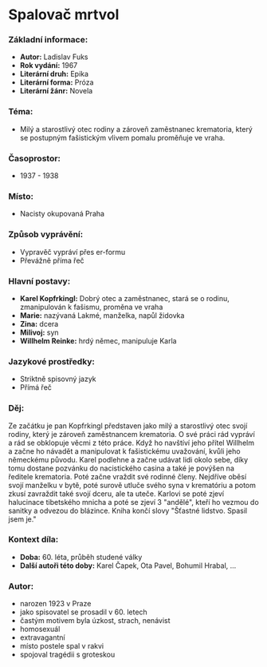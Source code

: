 # Spalovač mrtvol

### Základní informace:
- **Autor:** Ladislav Fuks
- **Rok vydání:** 1967
- **Literární druh:** Epika
- **Literární forma:** Próza
- **Literární žánr:** Novela

### Téma: 
- Milý a starostlivý otec rodiny a zároveň zaměstnanec krematoria, který se postupným fašistickým vlivem pomalu proměňuje ve vraha.

### Časoprostor:
- 1937 - 1938

### Místo: 
- Nacisty okupovaná Praha

### Způsob vyprávění: 
- Vypravěč vypráví přes er-formu
- Převážně příma řeč

### Hlavní postavy:
- **Karel Kopfrkingl:** Dobrý otec a zaměstnanec, stará se o rodinu, zmanipulován k fašismu, proměna ve vraha
- **Marie:** nazývaná Lakmé, manželka, napůl židovka
- **Zina:** dcera
- **Milivoj:** syn
- **Willhelm Reinke:** hrdý němec, manipuluje Karla

### Jazykové prostředky:
- Striktně spisovný jazyk
- Přímá řeč

### Děj: 
Ze začátku je pan Kopfrkingl představen jako milý a starostlivý otec svojí rodiny, který je zároveň zaměstnancem krematoria. O své práci rád vypráví a rád se obklopuje věcmi z této práce. Když ho navštíví jeho přítel Willhelm a začne ho návadět a manipulovat k fašistickému uvažování, kvůli jeho německému původu. Karel podlehne a začne udávat lidi okolo sebe, díky tomu dostane pozvánku do nacistického casina a také je povýšen na ředitele krematoria. Poté začne vraždit své rodinné členy. Nejdříve oběsí svojí manželku v bytě, poté surově utluče svého syna v krematóriu a potom zkusí zavraždit také svojí dceru, ale ta uteče. Karlovi se poté zjeví halucinace tibetského mnicha a poté se zjeví 3 "andělé", kteří ho vezmou do sanitky a odvezou do blázince. Kniha končí slovy "Šťastné lidstvo. Spasil jsem je."

### Kontext díla: 
- **Doba:** 60. léta, průběh studené války
- **Další autoři této doby:** Karel Čapek, Ota Pavel, Bohumil Hrabal, ... 

### Autor: 
- narozen 1923 v Praze
- jako spisovatel se prosadil v 60. letech
- častým motivem byla úzkost, strach, nenávist
- homosexuál
- extravagantní
- místo postele spal v rakvi
- spojoval tragédii s groteskou
